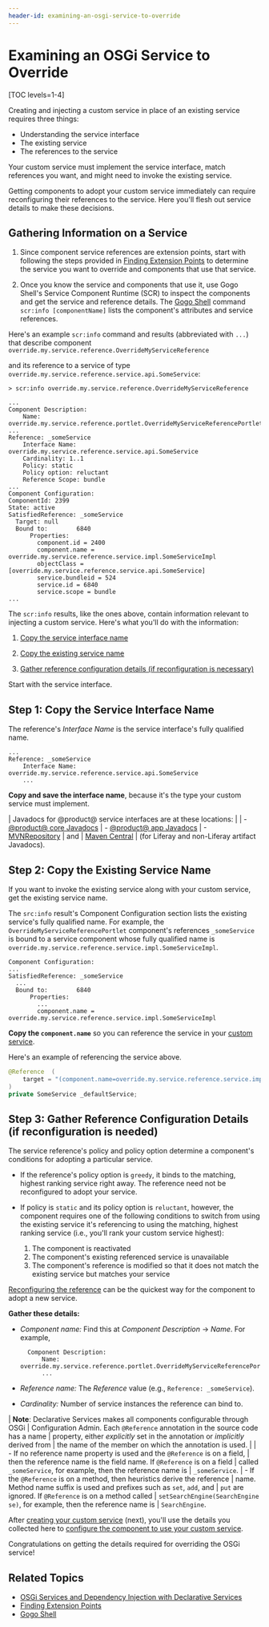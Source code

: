 ```yaml
---
header-id: examining-an-osgi-service-to-override
---
```


# Examining an OSGi Service to Override

[TOC levels=1-4]

Creating and injecting a custom service in place of an existing service requires 
three things: 

- Understanding the service interface 
- The existing service 
- The references to the service 

Your custom service must implement the service interface, match 
references you want, and might need to invoke the existing service. 

Getting components to adopt your custom service immediately can require 
reconfiguring their references to the service. Here you'll flesh out service 
details to make these decisions. 

## Gathering Information on a Service

1.  Since component service references are extension points, start with 
    following the steps provided in [Finding Extension Points](/docs/7-2/customization/-/knowledge_base/c/finding-extension-points) 
    to determine the service you want to override and components that use that 
    service. 

2.  Once you know the service and components that use it, use Gogo Shell's 
    Service Component Runtime (SCR) to inspect the components and get the 
    service and reference details. The 
    [Gogo Shell](/docs/7-2/customization/-/knowledge_base/c/using-the-felix-gogo-shell) 
    command `scr:info [componentName]` lists the component's attributes and 
    service references. 

Here's an example `scr:info` command and results (abbreviated with `...`) that 
describe component `override.my.service.reference.OverrideMyServiceReference` 

<!--TODO: Uncomment once zip is ported to new site
(from sample module 
[override-my-service-reference](https://dev.liferay.com/documents/10184/656312/override-my-service-reference.zip))
-->
and its reference to a service of type
`override.my.service.reference.service.api.SomeService`: 

    > scr:info override.my.service.reference.OverrideMyServiceReference 

    ...
    Component Description:
        Name: override.my.service.reference.portlet.OverrideMyServiceReferencePortlet
    ...
    Reference: _someService
        Interface Name: override.my.service.reference.service.api.SomeService
        Cardinality: 1..1
        Policy: static
        Policy option: reluctant
        Reference Scope: bundle
    ...
    Component Configuration:
    ComponentId: 2399
    State: active
    SatisfiedReference: _someService
      Target: null
      Bound to:        6840
          Properties:
            component.id = 2400
            component.name = override.my.service.reference.service.impl.SomeServiceImpl
            objectClass = [override.my.service.reference.service.api.SomeService]
            service.bundleid = 524
            service.id = 6840
            service.scope = bundle
    ...
 
The `scr:info` results, like the ones above, contain information relevant to 
injecting a custom service. Here's what you'll do with the information: 

1.  [Copy the service interface name](#step-1-copy-the-service-interface-name) 

2.  [Copy the existing service name](#step-2-copy-the-existing-service-name) 

3.  [Gather reference configuration details (if reconfiguration is necessary)](#step-3-gather-reference-configuration-details-if-reconfiguration-is-needed)

Start with the service interface. 

## Step 1: Copy the Service Interface Name

The reference's *Interface Name* is the service interface's fully qualified 
name.

    ...
    Reference: _someService
        Interface Name: override.my.service.reference.service.api.SomeService
        ...

**Copy and save the interface name**, because it's the type your custom service 
must implement. 

| Javadocs for @product@ service interfaces are at these locations:
| 
| - [@product@ core Javadocs](@platform-ref@/7.2-latest/javadocs/)
| - [@product@ app Javadocs](@app-ref@)
| - [MVNRepository](https://mvnrepository.com/)
|   and
|   [Maven Central](https://search.maven.org/)
|   (for Liferay and non-Liferay artifact Javadocs).

## Step 2: Copy the Existing Service Name

If you want to invoke the existing service along with your custom service, get 
the existing service name. 

The `src:info` result's Component Configuration section lists the existing 
service's fully qualified name. For example, the 
`OverrideMyServiceReferencePortlet` component's references `_someService` is 
bound to a service component whose fully qualified name is 
`override.my.service.reference.service.impl.SomeServiceImpl`. 

    Component Configuration:
    ...
    SatisfiedReference: _someService
      ...
      Bound to:        6840
          Properties:
            ...
            component.name = override.my.service.reference.service.impl.SomeServiceImpl

**Copy the `component.name`** so you can reference the service in your 
[custom service](/docs/7-2/customization/-/knowledge_base/c/creating-a-custom-osgi-service).

Here's an example of referencing the service above. 

```java
@Reference  (
    target = "(component.name=override.my.service.reference.service.impl.SomeServiceImpl)"
)
private SomeService _defaultService;
```

## Step 3: Gather Reference Configuration Details (if reconfiguration is needed)

The service reference's policy and policy option determine a component's 
conditions for adopting a particular service. 

- If the reference's policy option is `greedy`, it binds to the matching, 
  highest ranking service right away. The reference need not be reconfigured to 
  adopt your service. 

- If policy is `static` and its policy option is `reluctant`, however, the 
  component requires one of the following conditions to switch from using the 
  existing service it's referencing to using the matching, highest ranking 
  service (i.e., you'll rank your custom service highest):

   1. The component is reactivated
   2. The component's existing referenced service is unavailable
   3. The component's reference is modified so that it does not match the
      existing service but matches your service

[Reconfiguring the reference](/docs/7-2/customization/-/knowledge_base/c/reconfiguring-components-to-use-your-service) 
can be the quickest way for the component to adopt a new service. 

**Gather these details:** 

- *Component name:* Find this at *Component Description* &rarr; *Name*. For example,

        Component Description:
            Name: override.my.service.reference.portlet.OverrideMyServiceReferencePortlet
            ...

- *Reference name:* The *Reference* value (e.g., `Reference: _someService`).

- *Cardinality:* Number of service instances the reference can bind to. 

| **Note**: Declarative Services makes all components configurable through OSGi 
| Configuration Admin. Each `@Reference` annotation in the source code has a name 
| property, either *explicitly* set in the annotation or *implicitly* derived from 
| the name of the member on which the annotation is used. 
| 
| -   If no reference name property is used and the `@Reference` is on a field, 
|     then the reference name is the field name. If `@Reference` is on a field 
|     called `_someService`, for example, then the reference name is 
|     `_someService`. 
| -   If the `@Reference` is on a method, then heuristics derive the reference 
|     name. Method name suffix is used and prefixes such as `set`, `add`, and 
|     `put` are ignored. If `@Reference` is on a method called 
|     `setSearchEngine(SearchEngine se)`, for example, then the reference name is 
|     `SearchEngine`. 

After [creating your custom service](/docs/7-2/customization/-/knowledge_base/c/creating-a-custom-osgi-service) 
(next), you'll use the details you collected here to [configure the component 
to use your custom service](/docs/7-2/customization/-/knowledge_base/c/reconfiguring-components-to-use-your-service). 

Congratulations on getting the details required for overriding the OSGi service! 

## Related Topics

- [OSGi Services and Dependency Injection with Declarative Services](/docs/7-2/frameworks/-/knowledge_base/f/osgi-services-and-dependency-injection-with-declarative-services)
- [Finding Extension Points](/docs/7-2/customization/-/knowledge_base/c/finding-extension-points)
- [Gogo Shell](/docs/7-2/customization/-/knowledge_base/c/using-the-felix-gogo-shell)
